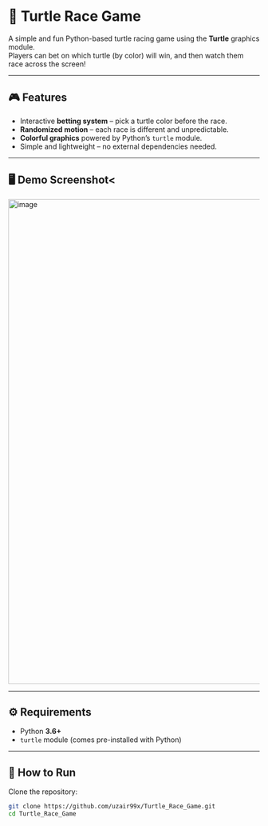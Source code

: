 # 🐢 Turtle Race Game

A simple and fun Python-based turtle racing game using the **Turtle** graphics module.  
Players can bet on which turtle (by color) will win, and then watch them race across the screen!

---

## 🎮 Features
- Interactive **betting system** – pick a turtle color before the race.
- **Randomized motion** – each race is different and unpredictable.
- **Colorful graphics** powered by Python’s `turtle` module.
- Simple and lightweight – no external dependencies needed.

---

## 🖥️ Demo Screenshot<

<img width="964" height="970" alt="image" src="https://github.com/user-attachments/assets/7db58bc3-01f4-4c70-a584-f18eac590d87" />

---

## ⚙️ Requirements
- Python **3.6+**
- `turtle` module (comes pre-installed with Python)

---

## 🚀 How to Run

Clone the repository:
```bash
git clone https://github.com/uzair99x/Turtle_Race_Game.git
cd Turtle_Race_Game

